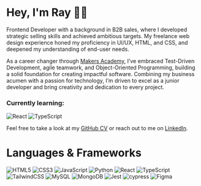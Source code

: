 # Hey, I'm Ray 👋🏾

Frontend Developer with a background in B2B sales, where I developed strategic selling skills and achieved ambitious targets. My freelance web design experience honed my proficiency in UI/UX, HTML, and CSS, and deepened my understanding of end-user needs.

As a career changer through <a href="https://makers.tech">Makers Academy</a>, I’ve embraced Test-Driven Development, agile teamwork, and Object-Oriented Programming, building a solid foundation for creating impactful software. Combining my business acumen with a passion for technology, I’m driven to excel as a junior developer and bring creativity and dedication to every project.


### Currently learning:

![React](https://img.shields.io/badge/react-%2320232a.svg?style=for-the-badge&logo=react&logoColor=%2361DAFB)  ![TypeScript](https://img.shields.io/badge/typescript-%23007ACC.svg?style=for-the-badge&logo=typescript&logoColor=white)

Feel free to take a look at my <a href="https://github.com/raybrowndev/cv">GitHub CV</a>  or reach out to me on <a href="https://linkedin.com/in/raybrowndev">LinkedIn</a>.


# Languages & Frameworks

![HTML5](https://img.shields.io/badge/html5-%23E34F26.svg?style=for-the-badge&logo=html5&logoColor=white) ![CSS3](https://img.shields.io/badge/css3-%231572B6.svg?style=for-the-badge&logo=css3&logoColor=white) ![JavaScript](https://img.shields.io/badge/javascript-%23323330.svg?style=for-the-badge&logo=javascript&logoColor=%23F7DF1E)  ![Python](https://img.shields.io/badge/python-3670A0?style=for-the-badge&logo=python&logoColor=ffdd54) ![React](https://img.shields.io/badge/react-%2320232a.svg?style=for-the-badge&logo=react&logoColor=%2361DAFB) ![TypeScript](https://img.shields.io/badge/typescript-%23007ACC.svg?style=for-the-badge&logo=typescript&logoColor=white)![TailwindCSS](https://img.shields.io/badge/tailwindcss-%2338B2AC.svg?style=for-the-badge&logo=tailwind-css&logoColor=white) ![MySQL](https://img.shields.io/badge/mysql-%2300f.svg?style=for-the-badge&logo=mysql&logoColor=white) ![MongoDB](https://img.shields.io/badge/MongoDB-%234ea94b.svg?style=for-the-badge&logo=mongodb&logoColor=white)  ![Jest](https://img.shields.io/badge/-jest-%23C21325?style=for-the-badge&logo=jest&logoColor=white) ![cypress](https://img.shields.io/badge/-cypress-%23E5E5E5?style=for-the-badge&logo=cypress&logoColor=058a5e)  ![Figma](https://img.shields.io/badge/figma-%23F24E1E.svg?style=for-the-badge&logo=figma&logoColor=white) 


